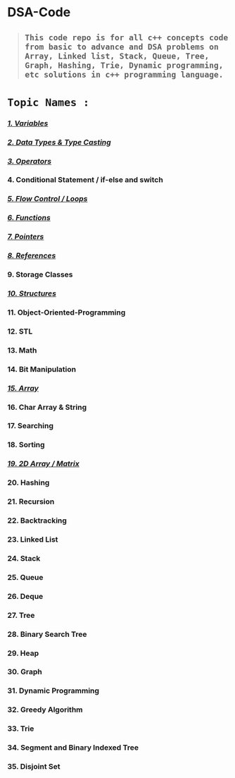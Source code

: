# **DSA-Code**
> ## **`This code repo is for all c++ concepts code from basic to advance and DSA problems on Array, Linked list, Stack, Queue, Tree, Graph, Hashing, Trie, Dynamic programming, etc solutions in c++ programming language.`**


# **`Topic Names :`**
### [**_1. Variables_**](./Variables/ "Variables")    <br/>
### [**_2. Data Types & Type Casting_**](./Data%20Types%20%26%20Type%20Casting/ "Data Types & Type Casting")    <br/>
### [**_3. Operators_**](./Operators/ "Operators")    <br/>
### 4. Conditional Statement / if-else and switch   <br/>
### [**_5. Flow Control / Loops_**](./Loops/ "Loops")    <br/>
### [**_6. Functions_**](./Functions "Functions")    <br/>
### [**_7. Pointers_**](./Pointers "Pointers")    <br/>
### [**_8. References_**](./Reference "References")    <br/>
### 9. Storage Classes   <br/>
### [**_10. Structures_**](./Structure "Structure")    <br/>
### 11. Object-Oriented-Programming    <br/>
### 12. STL  <br/>
### 13. Math   <br/>
### 14. Bit Manipulation   <br/>
### [**_15. Array_**](./Array "Array")    <br/>
### 16. Char Array & String   <br/>
### 17. Searching    <br/>
### 18. Sorting    <br/>
### [**_19. 2D Array / Matrix_**](./2D%20Array%20 "2D Array")    <br/>
### 20. Hashing   <br/>
### 21. Recursion  <br/>
### 22. Backtracking   <br/>
### 23. Linked List   <br/>
### 24. Stack    <br/>
### 25. Queue   <br/>
### 26. Deque   <br/>
### 27. Tree   <br/>
### 28. Binary Search Tree    <br/>
### 29. Heap   <br/>
### 30. Graph   <br/>
### 31. Dynamic Programming    <br/>
### 32. Greedy Algorithm    <br/>
### 33. Trie   <br/>
### 34. Segment and Binary Indexed Tree  <br/>
### 35. Disjoint Set   <br/>
